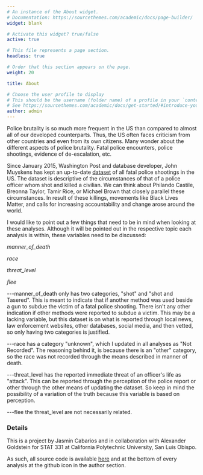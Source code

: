 ```yaml
---
# An instance of the About widget.
# Documentation: https://sourcethemes.com/academic/docs/page-builder/
widget: blank

# Activate this widget? true/false
active: true

# This file represents a page section.
headless: true

# Order that this section appears on the page.
weight: 20

title: About

# Choose the user profile to display
# This should be the username (folder name) of a profile in your `content/authors/` folder.
# See https://sourcethemes.com/academic/docs/get-started/#introduce-yourself
author: admin
---
```

Police brutality is so much more frequent in the US than compared to almost all of our developed counterparts. Thus, the US often faces criticism from other countries and even from its own citizens. Many wonder about the different aspects of police brutality. Fatal police encounters, police shootings, evidence of de-escalation, etc.

Since January 2015, Washington Post and database developer, John Muyskens has kept an up-to-date [dataset](https://github.com/washingtonpost/data-police-shootings) of all fatal police shootings in the US. The dataset is descriptive of the circumstances of that of a police officer whom shot and killed a civilian. We can think about Philando Castile, Breonna Taylor, Tamir Rice, or Michael Brown that closely parallel these circumstances. In result of these killings, movements like Black Lives Matter, and calls for increasing accountability and change arose around the world. 

I would like to point out a few things that need to be in mind when looking at these analyses. Although it will be pointed out in the respective topic each analysis is within, these variables need to be discussed:

  *manner_of_death* 
  
  *race*
  
  *threat_level*
  
  *flee*
  
---manner_of_death only has two categories, "shot" and "shot and Tasered". This is meant to indicate that if another method was used beside a gun to subdue the victim of a fatal police shooting. There isn't any other indication if other methods were reported to subdue a victim. This may be a lacking variable, but this dataset is on what is reported through local news, law enforcement websites, other databases, social media, and then vetted, so only having two categories is justified.

---race has a category "unknown", which I updated in all analyses as "Not Recorded". The reasoning behind it, is because there is an "other" category, so the race was not recorded through the means described in manner of death.

---threat_level has the reported immediate threat of an officer's life as "attack". This can be reported through the perception of the police report or other through the other means of updating the dataset. So keep in mind the possibility of a variation of the truth because this variable is based on perception.

---flee the threat_level are not necessarily related. 

### Details
This is a project by Jasmin Cabarios and in collaboration with Alexander Goldstein for STAT 331 at California Polytechnic University, San Luis Obispo. 

As such, all source code is available [here](https://github.com/jas-min/PSBlogdown) and at the bottom of every analysis at the github icon in the author section.
  